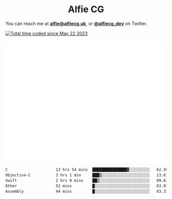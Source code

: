 <h1 align="center">Alfie CG</h1>

You can reach me at **alfie@alfiecg.uk**, or **[@alfiecg_dev](https://twitter.com/alfiecg_dev)** on Twitter.

<a href="https://wakatime.com/@61592169-b9cf-4af8-b6fa-8ac7d4369b01"><img src="https://wakatime.com/badge/user/61592169-b9cf-4af8-b6fa-8ac7d4369b01.svg" alt="Total time coded since May 22 2023" /></a>


<img align="center" src="/github-metrics.svg" alt="Metrics" width="500">

 <!--[![GitHub Streak](https://streak-stats.demolab.com/?user=alfiecg24)](https://git.io/streak-stats)-->

<!--START_SECTION:waka-->

```txt
C                     13 hrs 54 mins  ███████████████▓░░░░░░░░░   62.50 %
Objective-C           3 hrs 1 min     ███▒░░░░░░░░░░░░░░░░░░░░░   13.61 %
Swift                 2 hrs 8 mins    ██▒░░░░░░░░░░░░░░░░░░░░░░   09.61 %
Other                 52 mins         █░░░░░░░░░░░░░░░░░░░░░░░░   03.91 %
Assembly              44 mins         █░░░░░░░░░░░░░░░░░░░░░░░░   03.37 %
```

<!--END_SECTION:waka-->
